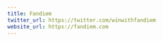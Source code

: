 ```yaml
---
title: Fandiem
twitter_url: https://twitter.com/winwithfandiem
website_url: https://fandiem.com
---
```

